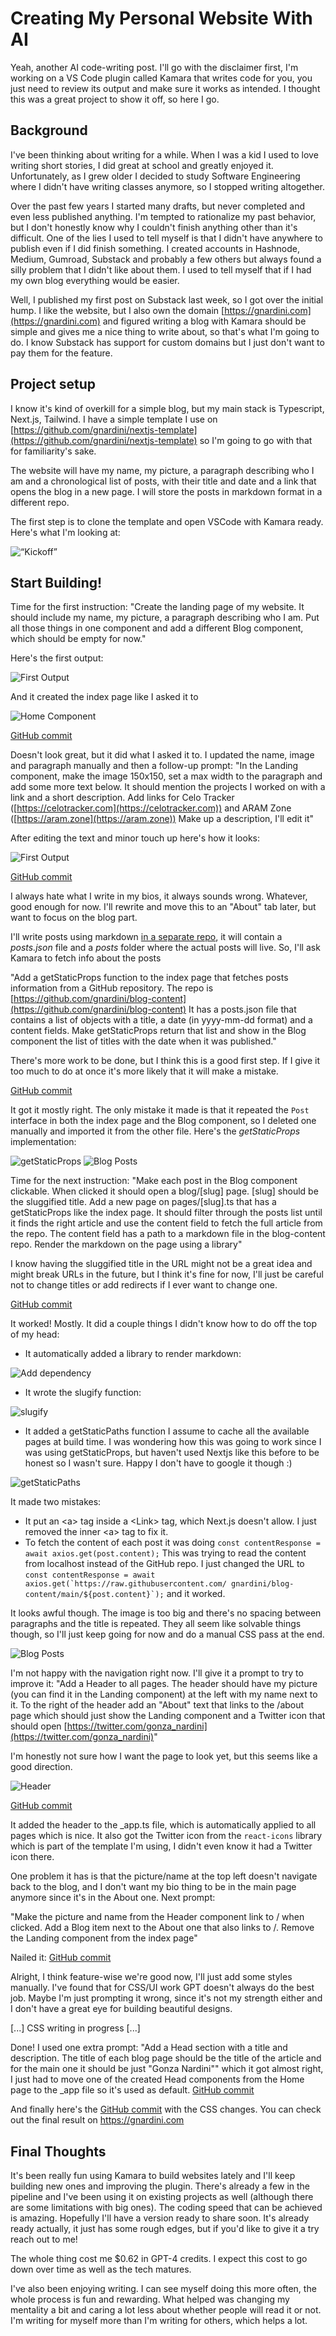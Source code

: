 # Creating My Personal Website With AI

Yeah, another AI code-writing post. I'll go with the disclaimer first, I'm working on a VS Code plugin called Kamara that writes code for you, you just need to review its output and make sure it works as intended. I thought this was a great project to show it off, so here I go.

## Background

I've been thinking about writing for a while. When I was a kid I used to love writing short stories, I did great at school and greatly enjoyed it. Unfortunately, as I grew older I decided to study Software Engineering where I didn't have writing classes anymore, so I stopped writing altogether.

Over the past few years I started many drafts, but never completed and even less published anything. I'm tempted to rationalize my past behavior, but I don't honestly know why I couldn't finish anything other than it's difficult. One of the lies I used to tell myself is that I didn't have anywhere to publish even if I did finish something. I created accounts in Hashnode, Medium, Gumroad, Substack and probably a few others but always found a silly problem that I didn't like about them. I used to tell myself that if I had my own blog everything would be easier.

Well, I published my first post on Substack last week, so I got over the initial hump. I like the website, but I also own the domain [https://gnardini.com](https://gnardini.com) and figured writing a blog with Kamara should be simple and gives me a nice thing to write about, so that's what I'm going to do. I know Substack has support for custom domains but I just don't want to pay them for the feature.


## Project setup

I know it's kind of overkill for a simple blog, but my main stack is Typescript, Next.js, Tailwind. I have a simple template I use on [https://github.com/gnardini/nextjs-template](https://github.com/gnardini/nextjs-template) so I'm going to go with that for familiarity's sake.

The website will have my name, my picture, a paragraph describing who I am and a chronological list of posts, with their title and date and a link that opens the blog in a new page. I will store the posts in markdown format in a different repo.

The first step is to clone the template and open VSCode with Kamara ready. Here's what I'm looking at:

<img src="https://raw.githubusercontent.com/gnardini/blog-content/main/images/personal-website/image10.png" alt=“Kickoff”>


## Start Building!

Time for the first instruction: "Create the landing page of my website. It should include my name, my picture, a paragraph describing who I am. Put all those things in one component and add a different Blog component, which should be empty for now."

Here's the first output:

<img src="https://raw.githubusercontent.com/gnardini/blog-content/main/images/personal-website/image6.png" alt="First Output">

And it created the index page like I asked it to

<img src="https://raw.githubusercontent.com/gnardini/blog-content/main/images/personal-website/image9.png" alt="Home Component">

[GitHub commit](https://github.com/gnardini/blog/commit/a83185dd52aa1914cdcabf6ae9c28fb21a35cc99)

Doesn't look great, but it did what I asked it to. I updated the name, image and paragraph manually and then a follow-up prompt: "In the Landing component, make the image 150x150, set a max width to the paragraph and add some more text below. It should mention the projects I worked on with a link and a short description. Add links for Celo Tracker ([https://celotracker.com](https://celotracker.com)) and ARAM Zone ([https://aram.zone](https://aram.zone)) Make up a description, I'll edit it"

After editing the text and minor touch up here's how it looks:

<img src="https://raw.githubusercontent.com/gnardini/blog-content/main/images/personal-website/image11.png" alt="First Output">

[GitHub commit](https://github.com/gnardini/blog/commit/a91020f8f8954d716eb005767296ea0e14c5f146)

I always hate what I write in my bios, it always sounds wrong. Whatever, good enough for now. I'll rewrite and move this to an "About" tab later, but want to focus on the blog part.

I'll write posts using markdown [in a separate repo](https://github.com/gnardini/blog-content), it will contain a *posts.json* file and a *posts* folder where the actual posts will live. So, I'll ask Kamara to fetch info about the posts

"Add a getStaticProps function to the index page that fetches posts information from a GitHub repository. The repo is [https://github.com/gnardini/blog-content](https://github.com/gnardini/blog-content) It has a posts.json file that contains a list of objects with a title, a date (in yyyy-mm-dd format) and a content fields. Make getStaticProps return that list and show in the Blog component the list of titles with the date when it was published."

There's more work to be done, but I think this is a good first step. If I give it too much to do at once it's more likely that it will make a mistake.

[GitHub commit](https://github.com/gnardini/blog/commit/88cc460dd39f62dbc0cf81bf567b79bfbe6cac38)

It got it mostly right. The only mistake it made is that it repeated the `Post` interface in both the index page and the Blog component, so I deleted one manually and imported it from the other file. Here's the *getStaticProps* implementation:

<img src="https://raw.githubusercontent.com/gnardini/blog-content/main/images/personal-website/image8.png" alt="getStaticProps">
<img src="https://raw.githubusercontent.com/gnardini/blog-content/main/images/personal-website/image4.png" alt="Blog Posts">

Time for the next instruction: "Make each post in the Blog component clickable. When clicked it should open a blog/[slug] page. [slug] should be the sluggified title. Add a new page on pages/[slug].ts that has a getStaticProps like the index page. It should filter through the posts list until it finds the right article and use the content field to fetch the full article from the repo. The content field has a path to a markdown file in the blog-content repo. Render the markdown on the page using a library"

I know having the sluggified title in the URL might not be a great idea and might break URLs in the future, but I think it's fine for now, I'll just be careful not to change titles or add redirects if I ever want to change one.

[GitHub commit](https://github.com/gnardini/blog/commit/66a166f77dc90ae4dbacf6e0503377eb2c9b3960)

It worked! Mostly. It did a couple things I didn't know how to do off the top of my head:

* It automatically added a library to render markdown:

<img src="https://raw.githubusercontent.com/gnardini/blog-content/main/images/personal-website/image1.png" alt="Add dependency">

* It wrote the slugify function:

<img src="https://raw.githubusercontent.com/gnardini/blog-content/main/images/personal-website/image5.png" alt="slugify">

* It added a getStaticPaths function I assume to cache all the available pages at build time. I was wondering how this was going to work since I was using getStaticProps, but haven't used Nextjs like this before to be honest so I wasn't sure. Happy I don't have to google it though :) 

<img src="https://raw.githubusercontent.com/gnardini/blog-content/main/images/personal-website/image3.png" alt="getStaticPaths">

It made two mistakes:

* It put an &lt;a> tag inside a &lt;Link> tag, which Next.js doesn't allow. I just removed the inner &lt;a> tag to fix it.
* To fetch the content of each post it was doing `const contentResponse = await axios.get(post.content);` This was trying to read the content from localhost instead of the GitHub repo. I just changed the URL to ```const contentResponse = await axios.get(`https://raw.githubusercontent.com/ gnardini/blog-content/main/${post.content}`);``` and it worked.

It looks awful though. The image is too big and there's no spacing between paragraphs and the title is repeated. They all seem like solvable things though, so I'll just keep going for now and do a manual CSS pass at the end.

<img src="https://raw.githubusercontent.com/gnardini/blog-content/main/images/personal-website/image2.png" alt="Blog Posts">

I'm not happy with the navigation right now. I'll give it a prompt to try to improve it: "Add a Header to all pages. The header should have my picture (you can find it in the Landing component) at the left with my name next to it. To the right of the header add an "About" text that links to the /about page which should just show the Landing component and a Twitter icon that should open [https://twitter.com/gonza_nardini](https://twitter.com/gonza_nardini)"

I'm honestly not sure how I want the page to look yet, but this seems like a good direction.

<img src="https://raw.githubusercontent.com/gnardini/blog-content/main/images/personal-website/image7.png" alt="Header">

[GitHub commit](https://github.com/gnardini/blog/commit/15cbe7ed742c06bef8e362392bde69346938fc6e)

It added the header to the _app.ts file, which is automatically applied to all pages which is nice. It also got the Twitter icon from the `react-icons` library which is part of the template I'm using, I didn't even know it had a Twitter icon there.

One problem it has is that the picture/name at the top left doesn't navigate back to the blog, and I don't want my bio thing to be in the main page anymore since it's in the About one. Next prompt:

"Make the picture and name from the Header component link to / when clicked. Add a Blog item next to the About one that also links to /. Remove the Landing component from the index page"

Nailed it: [GitHub commit](https://github.com/gnardini/blog/commit/f5c021188579d448f02b2c74a9e6be6f420e056a)

Alright, I think feature-wise we're good now, I'll just add some styles manually. I've found that for CSS/UI work GPT doesn't always do the best job. Maybe I'm just prompting it wrong, since it's not my strength either and I don't have a great eye for building beautiful designs.

[...] CSS writing in progress [...]

Done! I used one extra prompt: "Add a Head section with a title and description. The title of each blog page should be the title of the article and for the main one it should be just "Gonza Nardini"" which it got almost right, I just had to move one of the created Head components from the Home page to the _app file so it's used as default. [GitHub commit](https://github.com/gnardini/blog/commit/5e7509c223dcd92a47fcf49804ca85bc2e6fa428)

And finally here's the [GitHub commit](https://github.com/gnardini/blog/commit/56a8e6f3d47ffd56b6c750f08de350f539c38ad4) with the CSS changes. You can check out the final result on https://gnardini.com 

## Final Thoughts

It's been really fun using Kamara to build websites lately and I'll keep building new ones and improving the plugin. There's already a few in the pipeline and I've been using it on existing projects as well (although there are some limitations with big ones). The coding speed that can be achieved is amazing. Hopefully I'll have a version ready to share soon. It's already ready actually, it just has some rough edges, but if you'd like to give it a try reach out to me!

The whole thing cost me $0.62 in GPT-4 credits. I expect this cost to go down over time as well as the tech matures.

I've also been enjoying writing. I can see myself doing this more often, the whole process is fun and rewarding. What helped was changing my mentality a bit and caring a lot less about whether people will read it or not. I'm writing for myself more than I'm writing for others, which helps a lot.

